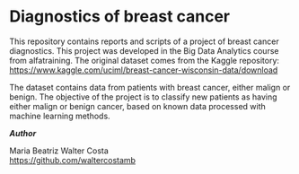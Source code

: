 # Diagnostics of breast cancer

This repository contains reports and scripts of a project of breast cancer diagnostics. This project was developed in the Big Data Analytics course from alfatraining. The original dataset comes from the Kaggle repository: https://www.kaggle.com/uciml/breast-cancer-wisconsin-data/download   

The dataset contains data from patients with breast cancer, either malign or benign. The objective of the project is to classify new patients as having either malign or benign cancer, based on known data processed with machine learning methods.  

__***Author***__

Maria Beatriz Walter Costa  
https://github.com/waltercostamb
